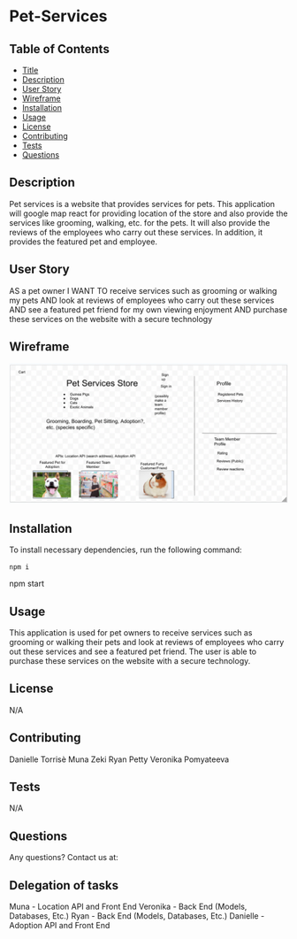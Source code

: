 # Pet-Services

## Table of Contents

- [Title](#title)
- [Description](#description)
- [User Story](#user-story)
- [Wireframe](#wireframe)
- [Installation](#installation)
- [Usage](#usage)
- [License](#license)
- [Contributing](#contributing)
- [Tests](#tests)
- [Questions](#questions)

## Description

Pet services is a website that provides services for pets. This application will google map react for providing location of the store and also provide the services like grooming, walking, etc. for the pets. It will also provide the reviews of the employees who carry out these services. In addition, it provides the featured pet and employee.

## User Story

AS a pet owner
I WANT TO receive services such as grooming or walking my pets
AND look at reviews of employees who carry out these services
AND see a featured pet friend for my own viewing enjoyment
AND purchase these services on the website with a secure technology

## Wireframe

![Screenshot of wireframe for pet services store, including services like guinea pig grooming and featured pets and employees](./assets/images/pet-services-wireframe.png)

## Installation

To install necessary dependencies, run the following command:

```
npm i
```

npm start

## Usage

This application is used for pet owners to receive services such as grooming or walking their pets and look at reviews of employees who carry out these services and see a featured pet friend. The user is able to purchase these services on the website with a secure technology.

## License

N/A

## Contributing

Danielle Torrisè
Muna Zeki
Ryan Petty
Veronika Pomyateeva

## Tests

N/A

## Questions

Any questions? Contact us at:

## Delegation of tasks

Muna - Location API and Front End
Veronika - Back End (Models, Databases, Etc.)
Ryan - Back End (Models, Databases, Etc.)
Danielle - Adoption API and Front End
